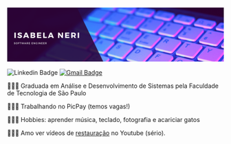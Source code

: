 ![Alt text](/banner2.png)

![Linkedin Badge](https://img.shields.io/badge/LinkedIn-e05297?style=flat&logo=linkedin&labelColor=e05297&link=https://www.linkedin.com/in/isabelaneri)
[![Gmail Badge](https://img.shields.io/badge/Gmail-e05297?style=flat&logo=Gmail&logoColor=white&link=mailto:isabelandss@gmail.com)](mailto:isabelandss@gmail.com)


👩🏾‍🎓 Graduada em Análise e Desenvolvimento de Sistemas pela Faculdade de Tecnologia de São Paulo

👩🏾‍💻 Trabalhando no PicPay (temos vagas!)

👩🏾‍🎨 Hobbies: aprender música, teclado, fotografia e acariciar gatos

💁🏾‍♀️ Amo ver vídeos de [restauração](https://www.youtube.com/results?search_query=restoration) no Youtube (sério).
